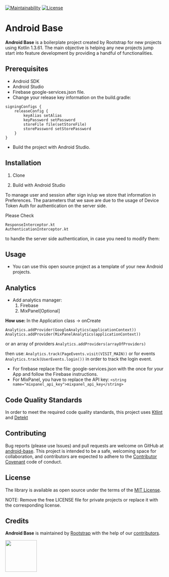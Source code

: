 [![Maintainability](https://api.codeclimate.com/v1/badges/0178f2031dec54c86ff9/maintainability)](https://codeclimate.com/repos/5cd1d8c8af2ce517db016a12/maintainability)
[![License](https://img.shields.io/github/license/rootstrap/ios-base.svg)](https://opensource.org/licenses/MIT)

# Android Base

**Android Base** is a boilerplate project created by Rootstrap for new projects using Kotlin 1.3.61. The main objective is helping any new projects jump start into feature development by providing a handful of functionalities.

## Prerequisites
- Android SDK
- Android Studio
- Firebase google-services.json file.
- Change your release key information on the build.gradle:
```
signingConfigs {
    releaseConfig {
        keyAlias setAlias
        keyPassword setPassword
        storeFile file(setStoreFile)
        storePassword setStorePassword
    }
}
```
- Build the project with Android Studio.   

## Installation
1. Clone

2. Build with Android Studio

To manage user and session after sign in/up we store that information in Preferences. The parameters that we save are due to the usage of Device Token Auth for authentication on the server side.

Please Check
```
ResponseInterceptor.kt
AuthenticationInterceptor.kt
```
to handle the server side authentication, in case you need to modify them:

## Usage
- You can use this open source project as a template of your new Android projects.

## Analytics
- Add analytics manager:
    1. Firebase
    2. MixPanel[Optional]

**How use:**
In the Application class -> onCreate
```
Analytics.addProvider(GoogleAnalytics(applicationContext))
Analytics.addProvider(MixPanelAnalytics(applicationContext))
```
or an array of providers
`Analytics.addProviders(arrayOfProviders)`

then use:
`Analytics.track(PageEvents.visit(VISIT_MAIN))`
or for events
`Analytics.track(UserEvents.login())`
in order to track the login event.

- For firebase replace the file: google-services.json with the once for your App and follow the Firebase instructions.
- For MixPanel, you have to replace the API key: 
`<string name="mixpanel_api_key">mixpanel_api_key</string>`

## Code Quality Standards
In order to meet the required code quality standards, this project uses [Ktlint](https://github.com/pinterest/ktlint) and [Detekt](https://github.com/arturbosch/detekt)

## Contributing
Bug reports (please use Issues) and pull requests are welcome on GitHub at [android-base](https://github.com/rootstrap/android-base). This project is intended to be a safe, welcoming space for collaboration, and contributors are expected to adhere to the [Contributor Covenant](http://contributor-covenant.org) code of conduct.

## License
The library is available as open source under the terms of the [MIT License](https://opensource.org/licenses/MIT).

NOTE: Remove the free LICENSE file for private projects or replace it with the corresponding license.

## Credits
**Android Base** is maintained by [Rootstrap](http://www.rootstrap.com) with the help of our [contributors](https://github.com/rootstrap/android-base/contributors).

[<img src="https://s3-us-west-1.amazonaws.com/rootstrap.com/img/rs.png" width="100"/>](http://www.rootstrap.com)
